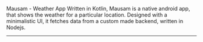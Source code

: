 Mausam - Weather App
Written in Kotlin, Mausam is a native android app, that shows the weather for a particular location. Designed with a minimalistic UI, it fetches data from a custom made backend, written in Nodejs. <hr/>
